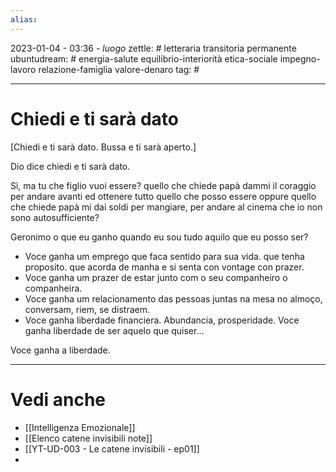 ```yaml
---
alias: 
---
```

2023-01-04 - 03:36 - *luogo*
zettle: # letteraria transitoria permanente
ubuntudream: # energia-salute equilibrio-interiorità etica-sociale impegno-lavoro relazione-famiglia valore-denaro 
tag: #

---
# Chiedi e ti sarà dato
[Chiedi e ti sarà dato. Bussa e ti sarà aperto.]

Dio dice chiedi e ti sarà dato.

Sì, ma tu che figlio vuoi essere? quello che chiede papà dammi il coraggio per andare avanti ed ottenere tutto quello che posso essere oppure quello che chiede papà mi dai soldi per mangiare, per andare al cinema che io non sono autosufficiente?

Geronimo o que eu ganho quando eu sou tudo aquilo que eu posso ser?
- Voce ganha um emprego que faca sentido para sua vida. que tenha proposito. que acorda de manha e si senta con vontage con prazer.
- Voce ganha um prazer de estar junto com o seu companheiro o companheira.
- Voce ganha um relacionamento das pessoas juntas na mesa no almoço, conversam, riem, se distraem.
- Voce ganha liberdade financiera. Abundancia, prosperidade. Voce ganha liberdade de ser aquelo que quiser…

Voce ganha a liberdade.



---
# Vedi anche
- [[Intelligenza Emozionale]]
- [[Elenco catene invisibili note]]
- [[YT-UD-003 - Le catene invisibili - ep01]]
- 